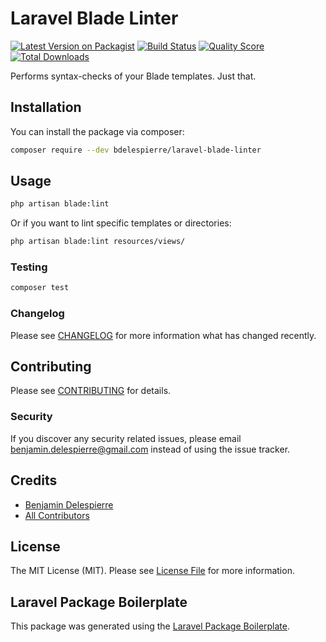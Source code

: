 # Laravel Blade Linter

[![Latest Version on Packagist](https://img.shields.io/packagist/v/bdelespierre/laravel-blade-linter.svg?style=flat-square)](https://packagist.org/packages/bdelespierre/laravel-blade-linter)
[![Build Status](https://img.shields.io/travis/bdelespierre/laravel-blade-linter/master.svg?style=flat-square)](https://travis-ci.org/bdelespierre/laravel-blade-linter)
[![Quality Score](https://img.shields.io/scrutinizer/g/bdelespierre/laravel-blade-linter.svg?style=flat-square)](https://scrutinizer-ci.com/g/bdelespierre/laravel-blade-linter)
[![Total Downloads](https://img.shields.io/packagist/dt/bdelespierre/laravel-blade-linter.svg?style=flat-square)](https://packagist.org/packages/bdelespierre/laravel-blade-linter)

Performs syntax-checks of your Blade templates. Just that.

## Installation

You can install the package via composer:

```bash
composer require --dev bdelespierre/laravel-blade-linter
```

## Usage

```bash
php artisan blade:lint
```

Or if you want to lint specific templates or directories:

```bash
php artisan blade:lint resources/views/
```

### Testing

``` bash
composer test
```

### Changelog

Please see [CHANGELOG](CHANGELOG.md) for more information what has changed recently.

## Contributing

Please see [CONTRIBUTING](CONTRIBUTING.md) for details.

### Security

If you discover any security related issues, please email benjamin.delespierre@gmail.com instead of using the issue tracker.

## Credits

- [Benjamin Delespierre](https://github.com/bdelespierre)
- [All Contributors](../../contributors)

## License

The MIT License (MIT). Please see [License File](LICENSE.md) for more information.

## Laravel Package Boilerplate

This package was generated using the [Laravel Package Boilerplate](https://laravelpackageboilerplate.com).
